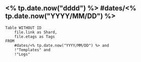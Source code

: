 ## <% tp.date.now("dddd") %>  #dates/<% tp.date.now("YYYY/MM/DD") %>
```dataview
Table WITHOUT ID
	file.link as Shard,
	file.etags as Tags
FROM 
	#dates/<% tp.date.now("YYYY/MM/DD") %> and 
	!"Templates" and
	!"Logs"
```

